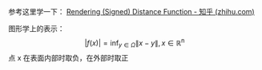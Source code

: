 
参考这里学一下：
[Rendering (Signed) Distance Function - 知乎 (zhihu.com)](https://zhuanlan.zhihu.com/p/345227118)



图形学上的表示：
$$|f(x)|=\inf _{y \in \Omega}\|x-y\|, x \in \mathbb{R}^{\mathrm{n}}$$
点 x 在表面内部时取负，在外部时取正














